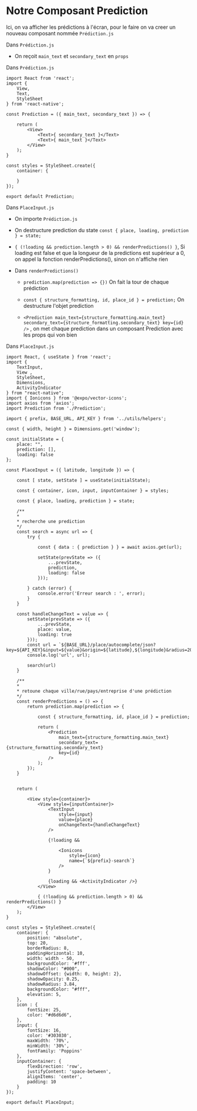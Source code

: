 # Notre Composant Prediction

Ici, on va afficher les prédictions à l'écran, pour le faire on va creer un nouveau composant nommée `Prédiction.js`

Dans `Prédiction.js`

- On reçoit `main_text` et `secondary_text` en `props`

Dans `Prédiction.js`

    import React from 'react';
    import { 
        View,
        Text,
        StyleSheet
    } from 'react-native';

    const Prediction = ({ main_text, secondary_text }) => {

        return (
            <View>
                <Text>{ secondary_text }</Text>
                <Text>{ main_text }</Text>
            </View>
        );
    }

    const styles = StyleSheet.create({
        container: {

        }
    });

    export default Prediction;


Dans `PlaceInput.js`

- On importe `Prédiction.js`

- On destructure prediction du state `const { place, loading, prediction } = state;`

- `{ (!loading && prediction.length > 0) && renderPredictions() }`, Si loading est false et que la longueur de la predictions est supérieur a 0, on appel la fonction renderPredictions(), sinon on n'affiche rien

- Dans `renderPredictions()`

    - `prediction.map(prediction => {})` On fait la tour de chaque prédiction

    - `const { structure_formatting, id, place_id } = prediction;` On destructure l'objet prediction

    - `<Prediction main_text={structure_formatting.main_text} secondary_text={structure_formatting.secondary_text} key={id} />` , on met chaque prediction dans un composant Prediction avec les props qui von bien 


Dans `PlaceInput.js`

    import React, { useState } from 'react';
    import { 
        TextInput,
        View ,
        StyleSheet,
        Dimensions,
        ActivityIndicator
    } from "react-native";
    import { Ionicons } from '@expo/vector-icons';
    import axios from 'axios';
    import Prediction from './Prediction';

    import { prefix, BASE_URL, API_KEY } from '../utils/helpers';

    const { width, height } = Dimensions.get('window');

    const initialState = {
        place: "",
        prediction: [],
        loading: false
    };

    const PlaceInput = ({ latitude, longitude }) => {

        const [ state, setState ] = useState(initialState);

        const { container, icon, input, inputContainer } = styles;

        const { place, loading, prediction } = state;

        /**
        * 
        * recherche une prediction 
        */
        const search = async url => {
            try {

                const { data : { prediction } } = await axios.get(url);

                setState(prevState => ({
                    ...prevState,
                    prediction,
                    loading: false
                }));

            } catch (error) {
                console.error('Erreur search : ', error);
            }
        }

        const handleChangeText = value => {
            setState(prevState => ({
                ...prevState,
                place: value,
                loading: true
            }));
            const url = `${BASE_URL}/place/autocomplete/json?key=${API_KEY}&input=${value}&origin=${latitude},${longitude}&radius=2000&language=fr`
            console.log('url', url);

            search(url)
        }

        /**
        * 
        * retoune chaque ville/rue/pays/entreprise d'une prédiction
        */
        const renderPredictions = () => {
            return prediction.map(prediction => {

                const { structure_formatting, id, place_id } = prediction;

                return (
                    <Prediction 
                        main_text={structure_formatting.main_text}
                        secondary_text={structure_formatting.secondary_text}
                        key={id}
                    />
                );
            });
        }


        return (

            <View style={container}>
                <View style={inputContainer}>
                    <TextInput
                        style={input}
                        value={place}
                        onChangeText={handleChangeText}
                    />

                    {!loading &&

                        <Ionicons 
                            style={icon}
                            name={`${prefix}-search`} 
                        />
                    }

                    {loading && <ActivityIndicator />}
                </View>

                { (!loading && prediction.length > 0) && renderPredictions() }
            </View>
        );
    } 

    const styles = StyleSheet.create({
        container: {
            position: "absolute",
            top: 20,
            borderRadius: 8,
            paddingHorizontal: 10,
            width: width - 50,
            backgroundColor: '#fff',
            shadowColor: "#000",
            shadowOffset: {width: 0, height: 2},
            shadowOpacity: 0.25,
            shadowRadius: 3.84,
            backgroundColor: "#fff",
            elevation: 5,
        },
        icon : {
            fontSize: 25,
            color: "#d6d6d6",
        },
        input: {
            fontSize: 16,
            color: '#303030',
            maxWidth: '70%',
            minWidth: '30%',
            fontFamily: 'Poppins'
        },
        inputContainer: {
            flexDirection: 'row',
            justifyContent: 'space-between',
            alignItems: 'center',
            padding: 10
        }
    }); 

    export default PlaceInput;